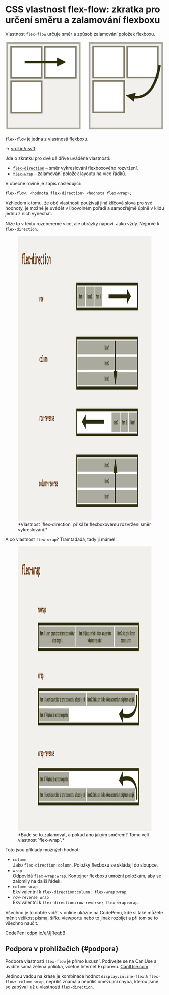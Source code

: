 # CSS vlastnost flex-flow: zkratka pro určení směru a zalamování flexboxu

Vlastnost `flex-flow` určuje směr a způsob zalamování položek flexboxu.

<div class="connected" markdown="1">

![CSS vlastnost flex-flow](../dist/images/medium/vdlayout/css-flex-flow-schema.jpg)

<div class="web-only" markdown="1">

`flex-flow` je jedna z vlastností [flexboxu](css-flexbox.md).

</div>

<div class="ebook-only" markdown="1">

<div class="book-index" data-book-index="flex-flow"></div>

→ [vrdl.in/cssff](https://www.vzhurudolu.cz/prirucka/css-flex-flow)

</div>

</div>

Jde o zkratku pro dvě už dříve uváděné vlastnosti:

- [`flex-direction`](css-flex-direction.md) – směr vykreslování flexboxového rozvržení.
- [`flex-wrap`](css-flex-wrap.md) – zalamování položek layoutu na více řádků.

V obecné rovině je zápis následující:

```css
flex-flow: <hodnota flex-direction> <hodnota flex-wrap>;
```

Vzhledem k tomu, že obě vlastnosti používají jiná klíčová slova pro své hodnoty, je možné je uvádět v libovolném pořadí a samozřejmě úplně v klidu jednu z nich vynechat.

<!-- AdSnippet -->

<div class="web-only" markdown="1">

Níže to v textu rozebereme více, ale obrázky napoví. Jako vždy. Nejprve k `flex-direction`.

<figure>
<img src="../dist/images/original/vdlayout/css-flex-direction.jpg" width="1600" height="900" alt="CSS vlastnost flex-direction">
<figcaption markdown="1">
*Vlastnost `flex-direction` přikáže flexboxovému rozvržení směr vykreslování.*
</figcaption>
</figure>

A co vlastnost `flex-wrap`? Tramtadadá, tady ji máme!

<figure>
<img src="../dist/images/original/vdlayout/css-flex-wrap.jpg" width="1600" height="900" alt="CSS vlastnost flex-wrap">
<figcaption markdown="1">
*Bude se to zalamovat, a pokud ano jakým směrem? Tomu velí vlastnost `flex-wrap`.*
</figcaption>
</figure>

<!-- .web-only -->
</div>

Toto jsou příklady možných hodnot:

- `column`  
Jako `flex-direction:column`. Položky flexboxu se skládají do sloupce.
- `wrap`  
Odpovídá `flex-wrap:wrap`. Kontejner flexboxu umožní položkám, aby se zalomily na další řádek.
- `column wrap`  
Ekvivalentní k `flex-direction:column; flex-wrap:wrap`.
- `row-reverse wrap`  
Ekvivalentní k `flex-direction:row-reverse; flex-wrap:wrap`.

Všechno je to dobře vidět v online ukázce na CodePenu, kde si také můžete měnit velikost písma, šířku viewportu nebo to jinak rozbíjet a při tom se to všechno naučit.

CodePen: [cdpn.io/e/JjReqbB](https://codepen.io/machal/pen/JjReqbB?editors=0000)

## Podpora v prohlížečích {#podpora}

Podpora vlastnosti `flex-flow` je přímo luxusní. Podívejte se na CanIUse a uvidíte samá zelená políčka, včetně Internet Exploreru. [CanIUse.com](https://caniuse.com/mdn-css_properties_flex-flow)

Jedinou vadou na kráse je kombinace hodnot `display:inline-flex` a `flex-flow: column wrap`, nepříliš známá a nepříliš omezující chyba, kterou jsme se zabývali už [u vlastnosti `flex-direction`](css-flex-direction.md).

<!-- AdSnippet -->
